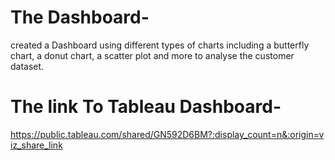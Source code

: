# The Dashboard-

 created a Dashboard using different types of charts including a butterfly chart, a donut chart, a scatter plot and more to analyse the customer dataset.
 
 # The link To Tableau Dashboard-
 
 https://public.tableau.com/shared/GN592D6BM?:display_count=n&:origin=viz_share_link
 
 
 
